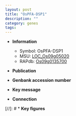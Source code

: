 ```yaml
---
layout: post
title: "OsPFA-DSP1"
description: ""
category: genes
tags: 
---
```


* **Information**  
    + Symbol: OsPFA-DSP1  
    + MSU: [LOC_Os09g05020](http://rice.uga.edu/cgi-bin/ORF_infopage.cgi?orf=LOC_Os09g05020)  
    + RAPdb: [Os09g0135700](http://rapdb.dna.affrc.go.jp/viewer/gbrowse_details/irgsp1?name=Os09g0135700)  

* **Publication**  

* **Genbank accession number**  

* **Key message**  

* **Connection**  

[//]: # * **Key figures**  


